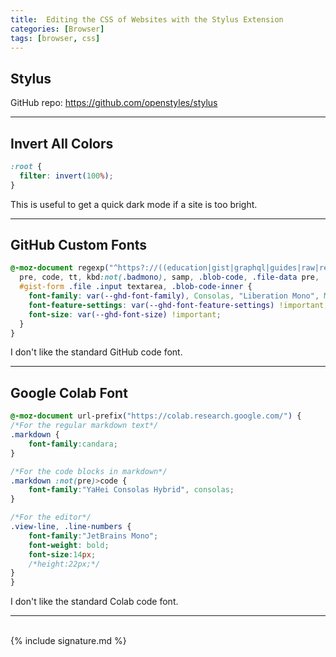 ```yaml
---
title:  Editing the CSS of Websites with the Stylus Extension
categories: [Browser]
tags: [browser, css]
---
```


## Stylus

GitHub repo:
<a href="https://github.com/openstyles/stylus" target="_blank">https://github.com/openstyles/stylus</a>

---

## Invert All Colors

```css
:root {
  filter: invert(100%);
}
```

This is useful to get a quick dark mode if a site is too bright.

---

## GitHub Custom Fonts

```css
@-moz-document regexp("^https?://((education|gist|graphql|guides|raw|resources|status|developer|support|vscode-auth)\\.)?github\\.com/((?!generated_pages/preview).)*$"), regexp("^https?://www\.zuora\.com.*github\.com.*"), domain("githubusercontent.com"), domain("www.githubstatus.com"), domain("stylishthemes.github.io") {
  pre, code, tt, kbd:not(.badmono), samp, .blob-code, .file-data pre, .line-data,
  #gist-form .file .input textarea, .blob-code-inner {
    font-family: var(--ghd-font-family), Consolas, "Liberation Mono", Menlo, Courier, monospace !important;
    font-feature-settings: var(--ghd-font-feature-settings) !important;
    font-size: var(--ghd-font-size) !important;
  }
}
```

I don't like the standard GitHub code font.

---

## Google Colab Font

```css
@-moz-document url-prefix("https://colab.research.google.com/") {
/*For the regular markdown text*/
.markdown {
    font-family:candara;
}

/*For the code blocks in markdown*/
.markdown :not(pre)>code {
    font-family:"YaHei Consolas Hybrid", consolas;
}

/*For the editor*/
.view-line, .line-numbers {
    font-family:"JetBrains Mono";
    font-weight: bold;
    font-size:14px;
    /*height:22px;*/
}
}
```

I don't like the standard Colab code font.

---
<br>
{% include signature.md %}